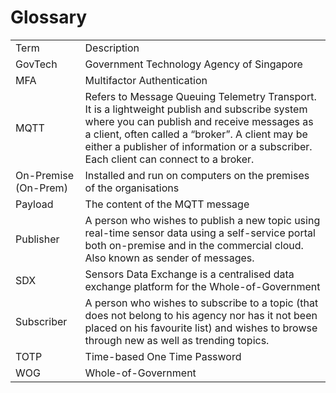 
# Glossary



<table class="tg">
  <tr>
    <td class="tg-9fd4">Term</td>
    <td class="tg-9fd4">Description</td>
  </tr>
  <tr>
    <td class="tg-cly1">GovTech</td>
    <td class="tg-cly1">Government Technology Agency of Singapore</td>
  </tr>
  <tr>
    <td class="tg-cly1">MFA</td>
    <td class="tg-cly1">Multifactor Authentication</td>
  </tr>
  <tr>
    <td class="tg-cly1">MQTT</td>
    <td class="tg-cly1">Refers to Message Queuing Telemetry Transport. It is a lightweight publish and subscribe system where you can publish and receive messages as a client, often called a “broker”. A client may be either a publisher of information or a subscriber. Each client can connect to a broker.</td>
  </tr>
  <tr>
    <td class="tg-0lax">On-Premise (On-Prem)</td>
    <td class="tg-0lax">Installed and run on computers on the premises of the organisations</td>
  </tr>
  <tr>
    <td class="tg-0lax">Payload</td>
    <td class="tg-0lax">The content of the MQTT message</td>
  </tr>
  <tr>
    <td class="tg-0lax">Publisher</td>
    <td class="tg-0lax">A person who wishes to publish a new topic using real-time sensor data using a self-service portal both on-premise and in the commercial cloud. Also known as sender of messages.</td>
  </tr>
  <tr>
    <td class="tg-0lax">SDX</td>
    <td class="tg-0lax">Sensors Data Exchange is a centralised data exchange platform for the Whole-of-Government</td>
  </tr>
  <tr>
    <td class="tg-0lax">Subscriber</td>
    <td class="tg-0lax">A person who wishes to subscribe to a topic (that does not belong to his agency nor has it not been placed on his favourite list) and wishes to browse through new as well as trending topics.</td>
  </tr>
  <tr>
    <td class="tg-0lax">TOTP</td>
    <td class="tg-0lax">Time-based One Time Password</td>
  </tr>
  <tr>
    <td class="tg-0lax">WOG</td>
    <td class="tg-0lax">Whole-of-Government</td>
  </tr>
</table>
